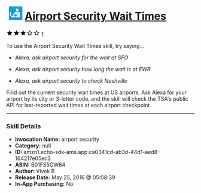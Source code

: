 # &nbsp;<img src="skill_icon" alt="Airport Security Wait Times icon" width="36"> [Airport Security Wait Times](http://alexa.amazon.com/#skills/amzn1.echo-sdk-ams.app.ca0341cd-ab3d-44d1-aed8-164217e05ec3)
![3 stars](../../images/ic_star_black_18dp_1x.png)![3 stars](../../images/ic_star_black_18dp_1x.png)![3 stars](../../images/ic_star_black_18dp_1x.png)![3 stars](../../images/ic_star_border_black_18dp_1x.png)![3 stars](../../images/ic_star_border_black_18dp_1x.png) 1

To use the Airport Security Wait Times skill, try saying...

* *Alexa, ask airport security for the wait at SFO*

* *Alexa, ask airport security how long the wait is at EWR*

* *Alexa, ask airport security to check Nashville*

Find out the current security wait times at US airports. Ask Alexa for your airport by its city or 3-letter code, and the skill will check the TSA's public API for last-reported wait times at each airport checkpoint.

***

### Skill Details

* **Invocation Name:** airport security
* **Category:** null
* **ID:** amzn1.echo-sdk-ams.app.ca0341cd-ab3d-44d1-aed8-164217e05ec3
* **ASIN:** B01FS5OW64
* **Author:** Vivek B
* **Release Date:** May 25, 2016 @ 05:08:39
* **In-App Purchasing:** No
